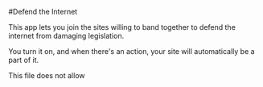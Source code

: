 #Defend the Internet

This app lets you join the sites willing to band together to defend the internet
from damaging legislation.

You turn it on, and when there's an action, your site will automatically be a part of it.

This file does not allow <script type="text/javascript">alert("cross site scripting")</script>
